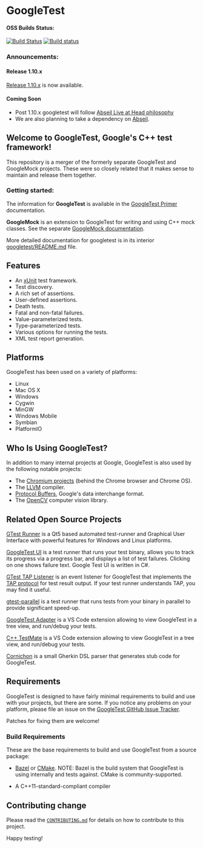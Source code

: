 # GoogleTest

#### OSS Builds Status:

[![Build Status](https://api.travis-ci.org/google/googletest.svg?branch=master)](https://travis-ci.org/google/googletest)
[![Build status](https://ci.appveyor.com/api/projects/status/4o38plt0xbo1ubc8/branch/master?svg=true)](https://ci.appveyor.com/project/GoogleTestAppVeyor/googletest/branch/master)

### Announcements:

#### Release 1.10.x

[Release 1.10.x](https://github.com/google/googletest/releases/tag/release-1.10.0)
is now available.

#### Coming Soon

*   Post 1.10.x googletest will follow
    [Abseil Live at Head philosophy](https://abseil.io/about/philosophy)
*   We are also planning to take a dependency on
    [Abseil](https://github.com/abseil/abseil-cpp).

## Welcome to **GoogleTest**, Google's C++ test framework!

This repository is a merger of the formerly separate GoogleTest and GoogleMock
projects. These were so closely related that it makes sense to maintain and
release them together.

### Getting started:

The information for **GoogleTest** is available in the
[GoogleTest Primer](googletest/docs/primer.md) documentation.

**GoogleMock** is an extension to GoogleTest for writing and using C++ mock
classes. See the separate [GoogleMock documentation](googlemock/README.md).

More detailed documentation for googletest is in its interior
[googletest/README.md](googletest/README.md) file.

## Features

*   An [xUnit](https://en.wikipedia.org/wiki/XUnit) test framework.
*   Test discovery.
*   A rich set of assertions.
*   User-defined assertions.
*   Death tests.
*   Fatal and non-fatal failures.
*   Value-parameterized tests.
*   Type-parameterized tests.
*   Various options for running the tests.
*   XML test report generation.

## Platforms

GoogleTest has been used on a variety of platforms:

*   Linux
*   Mac OS X
*   Windows
*   Cygwin
*   MinGW
*   Windows Mobile
*   Symbian
*   PlatformIO

## Who Is Using GoogleTest?

In addition to many internal projects at Google, GoogleTest is also used by the
following notable projects:

*   The [Chromium projects](http://www.chromium.org/) (behind the Chrome browser
    and Chrome OS).
*   The [LLVM](http://llvm.org/) compiler.
*   [Protocol Buffers](https://github.com/google/protobuf), Google's data
    interchange format.
*   The [OpenCV](http://opencv.org/) computer vision library.

## Related Open Source Projects

[GTest Runner](https://github.com/nholthaus/gtest-runner) is a Qt5 based
automated test-runner and Graphical User Interface with powerful features for
Windows and Linux platforms.

[GoogleTest UI](https://github.com/ospector/gtest-gbar) is a test runner that
runs your test binary, allows you to track its progress via a progress bar, and
displays a list of test failures. Clicking on one shows failure text. Google
Test UI is written in C#.

[GTest TAP Listener](https://github.com/kinow/gtest-tap-listener) is an event
listener for GoogleTest that implements the
[TAP protocol](https://en.wikipedia.org/wiki/Test_Anything_Protocol) for test
result output. If your test runner understands TAP, you may find it useful.

[gtest-parallel](https://github.com/google/gtest-parallel) is a test runner that
runs tests from your binary in parallel to provide significant speed-up.

[GoogleTest Adapter](https://marketplace.visualstudio.com/items?itemName=DavidSchuldenfrei.gtest-adapter)
is a VS Code extension allowing to view GoogleTest in a tree view, and run/debug
your tests.

[C++ TestMate](https://github.com/matepek/vscode-catch2-test-adapter) is a VS
Code extension allowing to view GoogleTest in a tree view, and run/debug your
tests.

[Cornichon](https://pypi.org/project/cornichon/) is a small Gherkin DSL parser
that generates stub code for GoogleTest.

## Requirements

GoogleTest is designed to have fairly minimal requirements to build and use with
your projects, but there are some. If you notice any problems on your platform,
please file an issue on the
[GoogleTest GitHub Issue Tracker](https://github.com/google/googletest/issues).

Patches for fixing them are welcome!

### Build Requirements

These are the base requirements to build and use GoogleTest from a source
package:

*   [Bazel](https://bazel.build/) or [CMake](https://cmake.org/). NOTE: Bazel is
    the build system that GoogleTest is using internally and tests against.
    CMake is community-supported.

*   A C++11-standard-compliant compiler

## Contributing change

Please read the [`CONTRIBUTING.md`](CONTRIBUTING.md) for details on how to
contribute to this project.

Happy testing!
